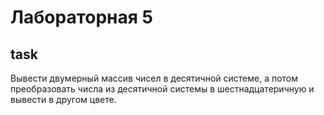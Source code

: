 # Лабораторная 5

## task

Вывести двумерный массив чисел в десятичной системе, а потом преобразовать числа из десятичной системы в шестнадцатеричную и вывести в другом цвете.
